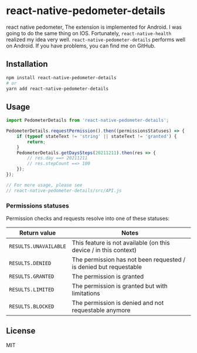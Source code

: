 # react-native-pedometer-details

react native pedometer, The extension is implemented for Android. I was going to do the same thing on IOS. Fortunately, `react-native-health` realized my idea very well. `react-native-pedometer-details` performs well on Android. If you have problems, you can find me on GitHub. 

## Installation

```sh
npm install react-native-pedometer-details 
# or
yarn add react-native-pedometer-details 
```

## Usage

```js
import PedometerDetails from 'react-native-pedometer-details';

PedometerDetails.requestPermission().then((permissionsStatuses) => {
    if (typeof stateText != 'string' || stateText != 'granted') {
        return;
    }
    PedometerDetails.getDaysSteps(20211211).then(res => {
        // res.day ==> 20211211
        // res.stepCount ==> 100
    });
});

// For more usage, please see
// react-native-pedometer-details/src/API.js
```
### Permissions statuses

Permission checks and requests resolve into one of these statuses:

| Return value          | Notes                                                             |
| --------------------- | ----------------------------------------------------------------- |
| `RESULTS.UNAVAILABLE` | This feature is not available (on this device / in this context)  |
| `RESULTS.DENIED`      | The permission has not been requested / is denied but requestable |
| `RESULTS.GRANTED`     | The permission is granted                                         |
| `RESULTS.LIMITED`     | The permission is granted but with limitations                    |
| `RESULTS.BLOCKED`     | The permission is denied and not requestable anymore              |

## License

MIT
